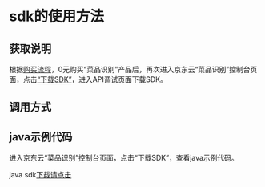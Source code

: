 # **sdk的使用方法**

## 获取说明 
根据[购买流程](../Pricing/Purchase-Process.md)，0元购买“菜品识别”产品后，再次进入京东云“菜品识别”控制台页面，点击[“下载SDK”](https://jdai.s3.cn-north-1.jdcloud-oss.com/aisdk/sdk/ai-java-sdk.zip)，进入API调试页面下载SDK。

## 调用方式

## java示例代码
进入京东云“菜品识别”控制台页面，点击“下载SDK”，查看java示例代码。

java sdk[下载请点击](https://jdai.s3.cn-north-1.jdcloud-oss.com/aisdk/sdk/ai-java-sdk.zip)

